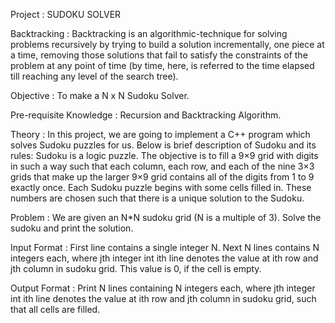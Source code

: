 Project : SUDOKU SOLVER

Backtracking : Backtracking is an algorithmic-technique for solving problems recursively by trying to build a solution incrementally, one piece at a time, removing those solutions that fail to satisfy the constraints of the problem at any point of time (by time, here, is referred to the time elapsed till reaching any level of the search tree).

Objective : To make a N x N Sudoku Solver.

Pre-requisite Knowledge : Recursion and Backtracking Algorithm.

Theory : 
In this project, we are going to implement a C++ program which solves Sudoku puzzles for us. Below is brief description of Sudoku and its rules:
Sudoku is a logic puzzle. The objective is to fill a 9×9 grid with digits in such a way such that each column, each row, and each of the nine 3×3 grids that make up the larger 9×9 grid contains all of the digits from 1 to 9 exactly once.
Each Sudoku puzzle begins with some cells filled in. These numbers are chosen such that there is a unique solution to the Sudoku.

Problem : We are given an N*N sudoku grid (N is a multiple of 3). Solve the sudoku and print the solution.

Input Format : First line contains a single integer N. Next N lines contains N integers each, where jth integer int ith line denotes the value at ith row and jth column in sudoku grid. This value is 0, if the cell is empty.

Output Format : Print N lines containing N integers each, where jth integer int ith line denotes the value at ith row and jth column in sudoku grid, such that all cells are filled.
